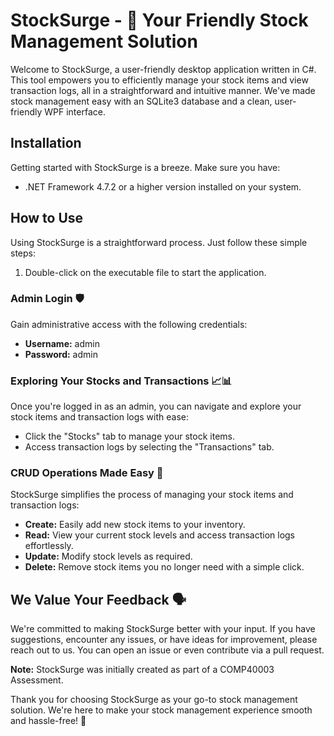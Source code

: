 # StockSurge - 🚀 Your Friendly Stock Management Solution

Welcome to StockSurge, a user-friendly desktop application written in C#. This tool empowers you to efficiently manage your stock items and view transaction logs, all in a straightforward and intuitive manner. We've made stock management easy with an SQLite3 database and a clean, user-friendly WPF interface.

## Installation

Getting started with StockSurge is a breeze. Make sure you have:

- .NET Framework 4.7.2 or a higher version installed on your system.

## How to Use

Using StockSurge is a straightforward process. Just follow these simple steps:

1. Double-click on the executable file to start the application.

### Admin Login 🛡️

Gain administrative access with the following credentials:

- **Username:** admin
- **Password:** admin

### Exploring Your Stocks and Transactions 📈📊

Once you're logged in as an admin, you can navigate and explore your stock items and transaction logs with ease:

- Click the "Stocks" tab to manage your stock items.
- Access transaction logs by selecting the "Transactions" tab.

### CRUD Operations Made Easy 🧰

StockSurge simplifies the process of managing your stock items and transaction logs:

- **Create:** Easily add new stock items to your inventory.
- **Read:** View your current stock levels and access transaction logs effortlessly.
- **Update:** Modify stock levels as required.
- **Delete:** Remove stock items you no longer need with a simple click.

## We Value Your Feedback 🗣️

We're committed to making StockSurge better with your input. If you have suggestions, encounter any issues, or have ideas for improvement, please reach out to us. You can open an issue or even contribute via a pull request.

**Note:** StockSurge was initially created as part of a COMP40003 Assessment.

Thank you for choosing StockSurge as your go-to stock management solution. We're here to make your stock management experience smooth and hassle-free! 🙌

